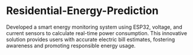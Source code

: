 # Residential-Energy-Prediction
Developed a smart energy monitoring system using ESP32, voltage, and current sensors to calculate real-time power consumption. This innovative solution provides users with accurate electric bill estimates, fostering awareness and promoting responsible energy usage.
